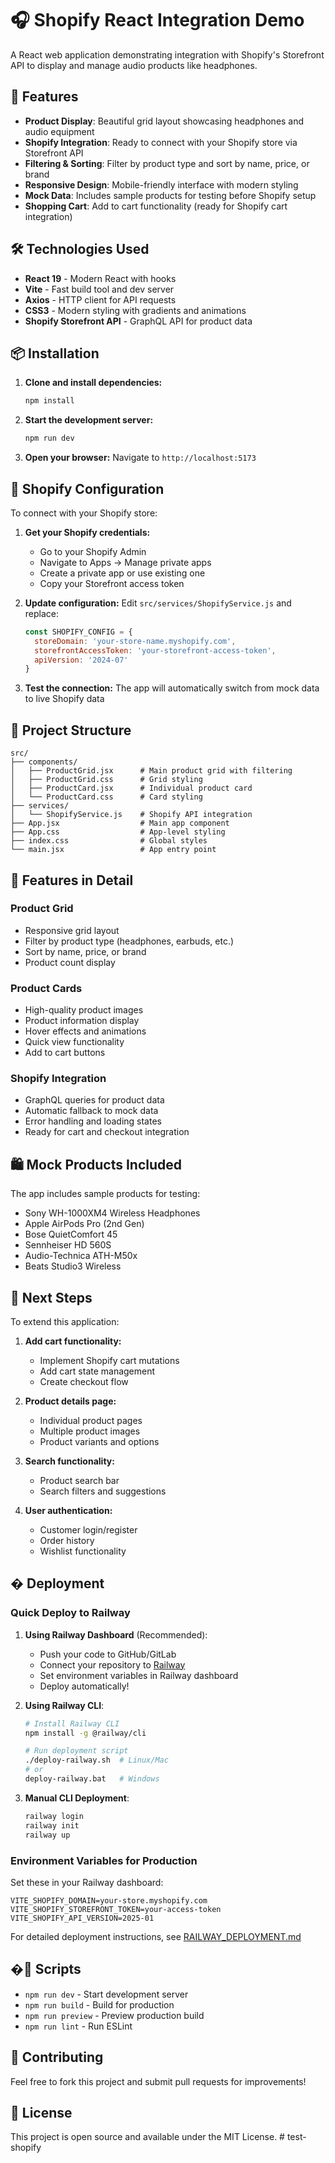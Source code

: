 # 🎧 Shopify React Integration Demo

A React web application demonstrating integration with Shopify's Storefront API to display and manage audio products like headphones.

## 🚀 Features

- **Product Display**: Beautiful grid layout showcasing headphones and audio equipment
- **Shopify Integration**: Ready to connect with your Shopify store via Storefront API
- **Filtering & Sorting**: Filter by product type and sort by name, price, or brand
- **Responsive Design**: Mobile-friendly interface with modern styling
- **Mock Data**: Includes sample products for testing before Shopify setup
- **Shopping Cart**: Add to cart functionality (ready for Shopify cart integration)

## 🛠️ Technologies Used

- **React 19** - Modern React with hooks
- **Vite** - Fast build tool and dev server
- **Axios** - HTTP client for API requests
- **CSS3** - Modern styling with gradients and animations
- **Shopify Storefront API** - GraphQL API for product data

## 📦 Installation

1. **Clone and install dependencies:**
   ```bash
   npm install
   ```

2. **Start the development server:**
   ```bash
   npm run dev
   ```

3. **Open your browser:**
   Navigate to `http://localhost:5173`

## 🔧 Shopify Configuration

To connect with your Shopify store:

1. **Get your Shopify credentials:**
   - Go to your Shopify Admin
   - Navigate to Apps → Manage private apps
   - Create a private app or use existing one
   - Copy your Storefront access token

2. **Update configuration:**
   Edit `src/services/ShopifyService.js` and replace:
   ```javascript
   const SHOPIFY_CONFIG = {
     storeDomain: 'your-store-name.myshopify.com',
     storefrontAccessToken: 'your-storefront-access-token',
     apiVersion: '2024-07'
   }
   ```

3. **Test the connection:**
   The app will automatically switch from mock data to live Shopify data

## 📁 Project Structure

```
src/
├── components/
│   ├── ProductGrid.jsx      # Main product grid with filtering
│   ├── ProductGrid.css      # Grid styling
│   ├── ProductCard.jsx      # Individual product card
│   └── ProductCard.css      # Card styling
├── services/
│   └── ShopifyService.js    # Shopify API integration
├── App.jsx                  # Main app component
├── App.css                  # App-level styling
├── index.css                # Global styles
└── main.jsx                 # App entry point
```

## 🎨 Features in Detail

### Product Grid
- Responsive grid layout
- Filter by product type (headphones, earbuds, etc.)
- Sort by name, price, or brand
- Product count display

### Product Cards
- High-quality product images
- Product information display
- Hover effects and animations
- Quick view functionality
- Add to cart buttons

### Shopify Integration
- GraphQL queries for product data
- Automatic fallback to mock data
- Error handling and loading states
- Ready for cart and checkout integration

## 🛍️ Mock Products Included

The app includes sample products for testing:
- Sony WH-1000XM4 Wireless Headphones
- Apple AirPods Pro (2nd Gen)
- Bose QuietComfort 45
- Sennheiser HD 560S
- Audio-Technica ATH-M50x
- Beats Studio3 Wireless

## 🔮 Next Steps

To extend this application:

1. **Add cart functionality:**
   - Implement Shopify cart mutations
   - Add cart state management
   - Create checkout flow

2. **Product details page:**
   - Individual product pages
   - Multiple product images
   - Product variants and options

3. **Search functionality:**
   - Product search bar
   - Search filters and suggestions

4. **User authentication:**
   - Customer login/register
   - Order history
   - Wishlist functionality

## � Deployment

### Quick Deploy to Railway

1. **Using Railway Dashboard** (Recommended):
   - Push your code to GitHub/GitLab
   - Connect your repository to [Railway](https://railway.app)
   - Set environment variables in Railway dashboard
   - Deploy automatically!

2. **Using Railway CLI**:
   ```bash
   # Install Railway CLI
   npm install -g @railway/cli
   
   # Run deployment script
   ./deploy-railway.sh  # Linux/Mac
   # or
   deploy-railway.bat   # Windows
   ```

3. **Manual CLI Deployment**:
   ```bash
   railway login
   railway init
   railway up
   ```

### Environment Variables for Production

Set these in your Railway dashboard:
```env
VITE_SHOPIFY_DOMAIN=your-store.myshopify.com
VITE_SHOPIFY_STOREFRONT_TOKEN=your-access-token
VITE_SHOPIFY_API_VERSION=2025-01
```

For detailed deployment instructions, see [RAILWAY_DEPLOYMENT.md](./RAILWAY_DEPLOYMENT.md)

## �📝 Scripts

- `npm run dev` - Start development server
- `npm run build` - Build for production
- `npm run preview` - Preview production build
- `npm run lint` - Run ESLint

## 🤝 Contributing

Feel free to fork this project and submit pull requests for improvements!

## 📄 License

This project is open source and available under the MIT License.
#   t e s t - s h o p i f y  
 